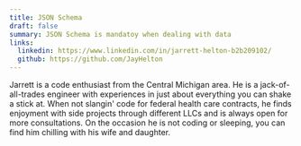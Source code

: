 ```yaml
---
title: JSON Schema
draft: false
summary: JSON Schema is mandatoy when dealing with data
links:
  linkedin: https://www.linkedin.com/in/jarrett-helton-b2b209102/
  github: https://github.com/JayHelton
---
```


Jarrett is a code enthusiast from the Central Michigan area. He is a jack-of-all-trades engineer with experiences in just about everything you can shake a stick at. When not slangin' code for federal health care contracts, he finds enjoyment with side projects through different LLCs and is always open for more consultations. On the occasion he is not coding or sleeping, you can find him chilling with his wife and daughter.
